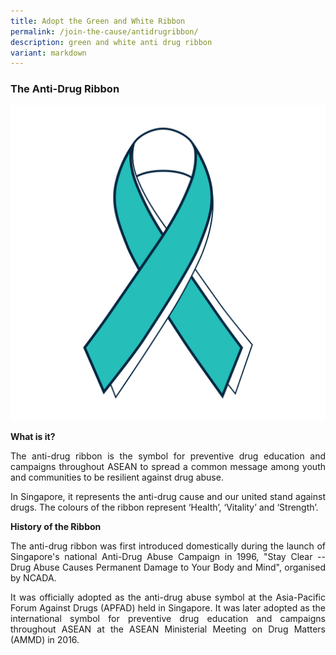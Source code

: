 ```yaml
---
title: Adopt the Green and White Ribbon
permalink: /join-the-cause/antidrugribbon/
description: green and white anti drug ribbon
variant: markdown
---
```

### The Anti-Drug Ribbon

<small>![](/images/Members%20(2)/Anti%20Drug%20Ribbon.png)</small>

**What is it?**  
  
<p align="justify"> The anti-drug ribbon is the symbol for preventive drug education and campaigns throughout ASEAN to spread a common message among youth and communities to be resilient against drug abuse. </p>

<p align="justify"> In Singapore, it represents the anti-drug cause and our united stand against drugs. The colours of the ribbon represent ‘Health’, ‘Vitality’ and ‘Strength’. </p>

**History of the Ribbon**
  
<p align="justify"> The anti-drug ribbon was first introduced domestically during the launch of Singapore's national Anti-Drug Abuse Campaign in 1996, "Stay Clear -- Drug Abuse Causes Permanent Damage to Your Body and Mind", organised by NCADA.</p>

<p align="justify"> It was officially adopted as the anti-drug abuse symbol at the Asia-Pacific Forum Against Drugs (APFAD) held in Singapore. It was later adopted as the international symbol for preventive drug education and campaigns throughout ASEAN at the ASEAN Ministerial Meeting on Drug Matters (AMMD) in 2016.</p>

